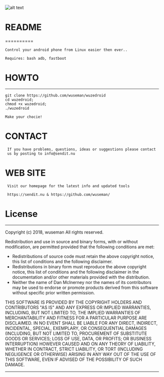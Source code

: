 ![alt text](https://sendit.nu/f/8%3FxkrT%21TQRL8Q5.png)

# README
==========

    Control your android phone from Linux easier then ever..

    Requires: bash adb, fastboot


# HOWTO
-----

    git clone https://github.com/wuseman/wuzedroid
    cd wuzedroid;
    chmod +x wuzedroid;
    ./wuzedroid

    Make your chocie!

# CONTACT

     If you have problems, questions, ideas or suggestions please contact
     us by posting to info@sendit.nu


# WEB SITE

     Visit our homepage for the latest info and updated tools

     https://sendit.nu & https://github.com/wuseman/

# License
-------

Copyright (c) 2018, wuseman
All rights reserved.

Redistribution and use in source and binary forms, with or without
modification, are permitted provided that the following conditions are met:
* Redistributions of source code must retain the above copyright notice, this list of conditions and the following disclaimer.
* Redistributions in binary form must reproduce the above copyright notice, this list of conditions and the following disclaimer in the documentation and/or other materials provided with the distribution.
* Neither the name of Dan McInerney nor the names of its contributors may be used to endorse or promote products derived from this software without specific prior written permission.

THIS SOFTWARE IS PROVIDED BY THE COPYRIGHT HOLDERS AND CONTRIBUTORS "AS IS" AND
ANY EXPRESS OR IMPLIED WARRANTIES, INCLUDING, BUT NOT LIMITED TO, THE IMPLIED
WARRANTIES OF MERCHANTABILITY AND FITNESS FOR A PARTICULAR PURPOSE ARE
DISCLAIMED. IN NO EVENT SHALL <COPYRIGHT HOLDER> BE LIABLE FOR ANY
DIRECT, INDIRECT, INCIDENTAL, SPECIAL, EXEMPLARY, OR CONSEQUENTIAL DAMAGES
(INCLUDING, BUT NOT LIMITED TO, PROCUREMENT OF SUBSTITUTE GOODS OR SERVICES;
LOSS OF USE, DATA, OR PROFITS; OR BUSINESS INTERRUPTION) HOWEVER CAUSED AND
ON ANY THEORY OF LIABILITY, WHETHER IN CONTRACT, STRICT LIABILITY, OR TORT
(INCLUDING NEGLIGENCE OR OTHERWISE) ARISING IN ANY WAY OUT OF THE USE OF THIS
SOFTWARE, EVEN IF ADVISED OF THE POSSIBILITY OF SUCH DAMAGE.

***

